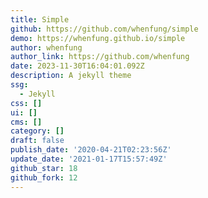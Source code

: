 ```yaml
---
title: Simple
github: https://github.com/whenfung/simple
demo: https://whenfung.github.io/simple
author: whenfung
author_link: https://github.com/whenfung
date: 2023-11-30T16:04:01.092Z
description: A jekyll theme
ssg:
  - Jekyll
css: []
ui: []
cms: []
category: []
draft: false
publish_date: '2020-04-21T02:23:56Z'
update_date: '2021-01-17T15:57:49Z'
github_star: 18
github_fork: 12
---
```

